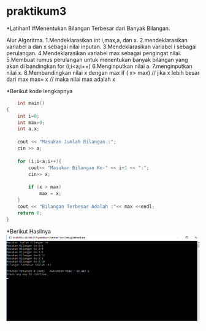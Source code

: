 # praktikum3

*Latihan1 #Menentukan Bilangan Terbesar dari Banyak Bilangan.

Alur Algoritma.
1.Mendeklarasikan int i,max,a, dan x.
2.mendeklarasikan variabel a dan x sebagai nilai inputan.
3.Mendeklarasikan variabel i sebagai perulangan.
4.Mendeklarasikan variabel max sebagai pengingat nilai.
5.Membuat rumus perulangan untuk menentukan banyak bilangan yang akan di bandingkan
	for (i;i<a;i++)
6.Menginputkan nilai a.
7.menginputkan nilai x.
8.Membandingkan nilai x dengan max
	if ( x> max) // jika x lebih besar dari max
	    max= x   // maka nilai max adalah x

*Berikut kode lengkapnya

```c++
	int main()
{
    int i=0;
    int max=0;
    int a,x;

    cout << "Masukan Jumlah Bilangan :";
    cin >> a;

    for (i;i<a;i++){
        cout<< "Masukan Bilangan Ke-" << i+1 << ":";
        cin>> x;

        if (x > max)
            max = x;
    }
    cout << "Bilangan Terbesar Adalah :"<< max <<endl;
    return 0;
}
```

*Berikut Hasilnya
![img](https://raw.githubusercontent.com/aseps12/praktikum3/master/hasil1.png)

